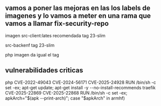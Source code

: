 ## vamos a poner las mejoras en las los labels de imagenes y lo vamos a meter en una rama que vamos a llamar fix-security-repo

imagen src-client:lates recomendada tag 23-slim

src-backenf tag 23-slim

php imagen da igual el tag

## vulnerabilidades criticas
php
CVE-2022-49043
CVE-2024-56171
CVE-2025-24928
RUN /bin/sh -c set -ex; apt-get update; apt-get install -y --no-install-recommends 
traefik
CVE-2025-22869
CVE-2025-22868
RUN /bin/sh -c set -ex; apkArch="$(apk --print-arch)"; case "$apkArch" in armhf)




